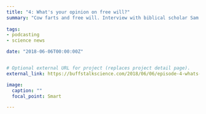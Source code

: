 ```yaml
---
title: "4: What's your opinion on free will?"
summary: "Cow farts and free will. Interview with biblical scholar Sam Boyd."
  
tags:
- podcasting
- science news

date: "2018-06-06T00:00:00Z"


# Optional external URL for project (replaces project detail page).
external_link: https://buffstalkscience.com/2018/06/06/episode-4-whats-your-opinion-on-free-will/

image:
  caption: ""
  focal_point: Smart

---
```

